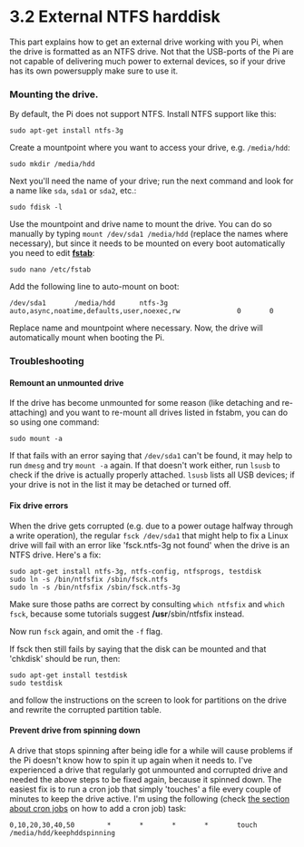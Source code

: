 3.2 External NTFS harddisk
===

This part explains how to get an external drive working with you Pi, when the drive is formatted as an NTFS drive. Not that the USB-ports of the Pi are not capable of delivering much power to external devices, so if your drive has its own powersupply make sure to use it.


### Mounting the drive.

By default, the Pi does not support NTFS. Install NTFS support like this:

	sudo apt-get install ntfs-3g

Create a mountpoint where you want to access your drive, e.g. `/media/hdd`:

	sudo mkdir /media/hdd

Next you'll need the name of your drive; run the next command and look for a name like `sda`, `sda1` or `sda2`, etc.:

	sudo fdisk -l

Use the mountpoint and drive name to mount the drive. You can do so manually by typing `mount /dev/sda1 /media/hdd` (replace the names where necessary), but since it needs to be mounted on every boot automatically you need to edit [**fstab**][fstab]:

	sudo nano /etc/fstab

Add the following line to auto-mount on boot:

	/dev/sda1       /media/hdd      ntfs-3g auto,async,noatime,defaults,user,noexec,rw              0       0

Replace name and mountpoint where necessary. Now, the drive will automatically mount when booting the Pi.


### Troubleshooting

#### Remount an unmounted drive

If the drive has become unmounted for some reason (like detaching and re-attaching) and you want to re-mount all drives listed in fstabm, you can do so using one command:

	sudo mount -a

If that fails with an error saying that `/dev/sda1` can't be found, it may help to run `dmesg` and try `mount -a` again. If that doesn't work either, run `lsusb` to check if the drive is actually properly attached. `lsusb` lists all USB devices; if your drive is not in the list it may be detached or turned off.

#### Fix drive errors

When the drive gets corrupted (e.g. due to a power outage halfway through a write operation), the regular `fsck /dev/sda1` that might help to fix a Linux drive will fail with an error like 'fsck.ntfs-3g not found' when the drive is an NTFS drive. Here's a fix:

	sudo apt-get install ntfs-3g, ntfs-config, ntfsprogs, testdisk
	sudo ln -s /bin/ntfsfix /sbin/fsck.ntfs
	sudo ln -s /bin/ntfsfix /sbin/fsck.ntfs-3g

Make sure those paths are correct by consulting `which ntfsfix` and `which fsck`, because some tutorials suggest **/usr**/sbin/ntfsfix instead.

Now run `fsck` again, and omit the `-f` flag.

If fsck then still fails by saying that the disk can be mounted and that 'chkdisk' should be run, then:

	sudo apt-get install testdisk
	sudo testdisk
	
and follow the instructions on the screen to look for partitions on the drive and rewrite the corrupted partition table.

[fstab]: http://en.wikipedia.org/wiki/Fstab

#### Prevent drive from spinning down

A drive that stops spinning after being idle for a while will cause problems if the Pi doesn't know how to spin it up again when it needs to. I've experienced a drive that regularly got unmounted and corrupted drive and needed the above steps to be fixed again, because it spinned down. The easiest fix is to run a cron job that simply 'touches' a file every couple of minutes to keep the drive active. I'm using the following (check [the section about cron jobs][cron] on how to add a cron job) task:

	0,10,20,30,40,50        *       *       *       *       touch /media/hdd/keephddspinning

[cron]: ./3.3-periodic-backups.md#periodic-automatic-backups-using-cron
